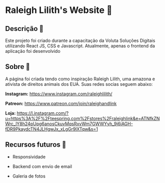 # Raleigh Lilith's Website 🔮


## Descrição 📜

Este projeto foi criado durante a capacitação da Voluta Soluções Digitais utilizando React JS, CSS e Javascript. Atualmente, apenas o frontend da aplicação foi desenvolvido


## Sobre 🦄

A página foi criada tendo como inspiração Raleigh Lilith, uma amazona e ativista de direitos animais dos EUA. Suas redes socias seguem abaixo:

**Instagram:** https://www.instagram.com/raleighlilith/

**Patreon:** https://www.patreon.com/join/raleighandlink

**Loja:** https://l.instagram.com/?u=https%3A%2F%2Fteespring.com%2Fstores%2Fraleighlink&e=ATNfkZNWrc_lY8h24pUpg6anosCkuvMqsRxvWm7GWWYyh_9j6iAGH-fDR9PkaydcTN4JLHgwJx_xLgGr9lXTqw&s=1


## Recursos futuros 🚧

* Responsividade

* Backend com envio de email

* Galeria de fotos




